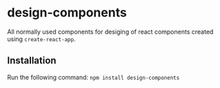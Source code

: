 # design-components
All normally used components for desiging of react components created using `create-react-app`.
## Installation
Run the following command:
`npm install design-components`